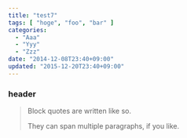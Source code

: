 ```yaml
---
title: "test7"
tags: [ "hoge", "foo", "bar" ]
categories:
  - "Aaa"
  - "Yyy"
  - "Zzz"
date: "2014-12-08T23:40+09:00"
updated: "2015-12-20T23:40+09:00"
---
```


### header

> Block quotes are
> written like so.
>
> They can span multiple paragraphs,
> if you like.

